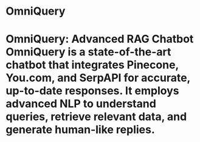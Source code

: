 # OmniQuery
# OmniQuery: Advanced RAG Chatbot  OmniQuery is a state-of-the-art chatbot that integrates Pinecone, You.com, and SerpAPI for accurate, up-to-date responses. It employs advanced NLP to understand queries, retrieve relevant data, and generate human-like replies.
